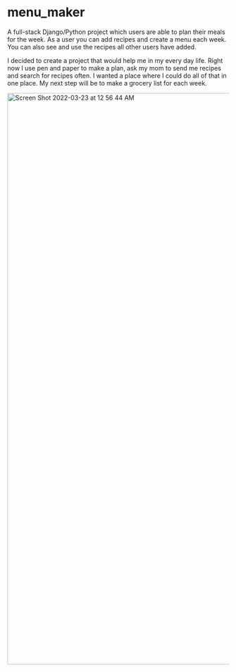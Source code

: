 # menu_maker
A full-stack Django/Python project which users are able to plan their meals for the week. As a user you can add recipes and create a menu each week. You can also see and use the recipes all other users have added.

I decided to create a project that would help me in my every day life. Right now I use pen and paper to make a plan, ask my mom to send me recipes and search for recipes often. I wanted a place where I could do all of that in one place. My next step will be to make a grocery list for each week.

<img width="1294" alt="Screen Shot 2022-03-23 at 12 56 44 AM" src="https://user-images.githubusercontent.com/84483773/159627024-2ceb8111-f0c4-4db8-9f9d-2a910bffdf84.png">
